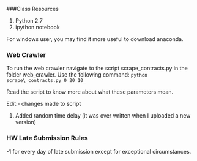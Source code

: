 ###Class Resources
1. Python 2.7
2. ipython notebook

For windows user, you may find it more useful to download anaconda.

### Web Crawler
To run the web crawler navigate to the script scrape\_contracts.py in the folder web\_crawler. Use the following command:
    `python scrape\_contracts.py 0 20 10_` 

Read the script to know more about what these parameters mean.

Edit:- changes made to script

1. Added random time delay (it was over written when I uploaded a new version)

### HW Late Submission Rules
-1 for every day of late submission except for exceptional circumstances.

